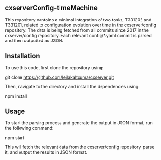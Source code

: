 ## cxserverConfig-timeMachine


This repository contains a minimal integration of two tasks, T331202 and T331201, related to configuration evolution over time in the cxserver/config repository. The data is being fetched from all commits since 2017 in the cxserver/config repository. Each relevant config/*.yaml commit is parsed and then outputted as JSON.

## Installation

To use this code, first clone the repository using:

git clone https://github.com/leilakaltouma/cxserver.git

Then, navigate to the directory and install the dependencies using:

npm install

## Usage

To start the parsing process and generate the output in JSON format, run the following command:

npm start

This will fetch the relevant data from the cxserver/config repository, parse it, and output the results in JSON format.
